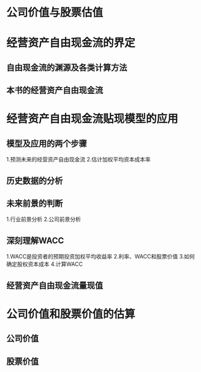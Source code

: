 # 公司价值与股票估值
# 经营资产自由现金流的界定
## 自由现金流的渊源及各类计算方法
## 本书的经营资产自由现金流
# 经营资产自由现金流贴现模型的应用
## 模型及应用的两个步骤
1.预测未来的经营资产自由现金流
2.估计加权平均资本成本率
## 历史数据的分析
## 未来前景的判断
1.行业前景分析
2.公司前景分析
## 深刻理解WACC
1.WACC是投资者的预期投资加权平均收益率
2.利率、WACC和股票价值
3.如何确定股权资本成本
4.计算WACC

## 经营资产自由现金流量现值
# 公司价值和股票价值的估算
## 公司价值
## 股票价值